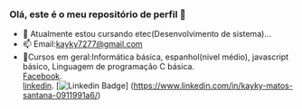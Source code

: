 ### Olá, este é o meu repositório de perfil 👋

- 🌱 Atualmente estou cursando etec(Desenvolvimento de sistema)...
- 📫 Email:kayky7277@gmail.com<br>
- 🌱Cursos em geral:Informática básica, espanhol(nivel médio), javascript básico, Linguagem de programação C básica.<br>
[Facebook](https://www.facebook.com/kayky.matossantana).<br>
[linkedin](https://www.linkedin.com/in/kayky-matos-santana-0911991a6/).
[![Linkedin Badge](https://img.shields.io/badge/-LinkedIn-blue?style=flat-square&logo=Linkedin&logoColor=white&link=https://www.linkedin.com/in/kayky-matos-santana-0911991a6/)]
(https://www.linkedin.com/in/kayky-matos-santana-0911991a6/)



